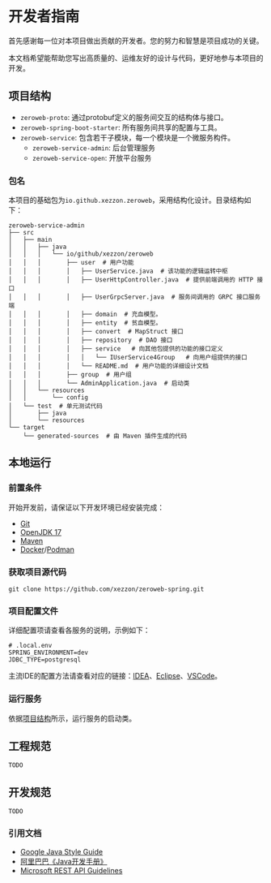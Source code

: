 # 开发者指南

首先感谢每一位对本项目做出贡献的开发者。您的努力和智慧是项目成功的关键。

本文档希望能帮助您写出高质量的、运维友好的设计与代码，更好地参与本项目的开发。

## 项目结构

- `zeroweb-proto`: 通过protobuf定义的服务间交互的结构体与接口。
- `zeroweb-spring-boot-starter`: 所有服务间共享的配置与工具。
- `zeroweb-service`: 包含若干子模块，每一个模块是一个微服务构件。
  - `zeroweb-service-admin`: 后台管理服务
  - `zeroweb-service-open`: 开放平台服务

### 包名

本项目的基础包为`io.github.xezzon.zeroweb`，采用结构化设计。目录结构如下：

```
zeroweb-service-admin
├── src
│   ├── main
│   │   ├── java
│   │   │   └── io/github/xezzon/zeroweb
│   │   │       ├── user  # 用户功能
│   │   │       │   ├── UserService.java  # 该功能的逻辑运转中枢
│   │   │       │   ├── UserHttpController.java  # 提供前端调用的 HTTP 接口
│   │   │       │   ├── UserGrpcServer.java  # 服务间调用的 GRPC 接口服务端
│   │   │       │   ├── domain  # 充血模型。
│   │   │       │   ├── entity  # 贫血模型。
│   │   │       │   ├── convert  # MapStruct 接口
│   │   │       │   ├── repository  # DAO 接口
│   │   │       │   ├── service   # 向其他包提供的功能的接口定义
│   │   │       │   │   └── IUserService4Group   # 向用户组提供的接口
│   │   │       │   └── README.md  # 用户功能的详细设计文档
│   │   │       ├── group  # 用户组
│   │   │       └── AdminApplication.java  # 启动类
│   │   └── resources
│   │       └── config
│   └── test  # 单元测试代码
│       ├── java
│       └── resources
└── target
    └── generated-sources  # 由 Maven 插件生成的代码
```

## 本地运行

### 前置条件

开始开发前，请保证以下开发环境已经安装完成：

- [Git](https://git-scm.com/downloads)
- [OpenJDK 17](https://adoptium.net/zh-CN/temurin/releases/?version=17&package=jdk)
- [Maven](https://maven.apache.org/download.cgi)
- [Docker](https://www.docker.com)/[Podman](https://podman.io/)

### 获取项目源代码

```shell
git clone https://github.com/xezzon/zeroweb-spring.git
```

### 项目配置文件

详细配置项请查看各服务的说明，示例如下：

```properties
# .local.env
SPRING_ENVIRONMENT=dev
JDBC_TYPE=postgresql
```

主流IDE的配置方法请查看对应的链接：[IDEA](https://www.jetbrains.com/help/idea/run-debug-configuration-java-application.html#more_options)、[Eclipse](https://help.eclipse.org/latest/topic/org.eclipse.jdt.doc.user/tasks/tasks-java-local-configuration.htm?cp=1_3_6_3)、[VSCode](https://code.visualstudio.com/docs/java/java-debugging)。

### 运行服务

依据[项目结构](#项目结构)所示，运行服务的启动类。

## 工程规范

`TODO`

## 开发规范

`TODO`

### 引用文档

- [Google Java Style Guide](https://google.github.io/styleguide/javaguide.html)
- [阿里巴巴《Java开发手册》](https://github.com/alibaba/p3c/)
- [Microsoft REST API Guidelines](https://github.com/microsoft/api-guidelines)
